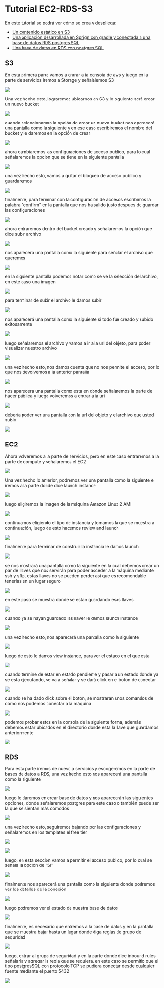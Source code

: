 # Tutorial EC2-RDS-S3

En este tutorial se podrá ver cómo se crea y despliega:

* [Un contenido estatico en S3](#S3)
* [Una aplicación desarrollada en Sprign con gradle y conectada a una base de datos RDS postgres SQL](#EC2)
* [Una base de datos en RDS con postgres SQL](#RDS)

## S3

En esta primera parte vamos a entrar a la consola de aws y luego en la parte de servicios iremos a Storage y señalalemos S3 

![](https://github.com/anamaria1299/S3-RDS-EC2/blob/master/resources/S3/S3%201.png)

Una vez hecho esto, lograremos ubicarnos en S3 y lo siguiente será crear un nuevo bucket

![](https://github.com/anamaria1299/S3-RDS-EC2/blob/master/resources/S3/S3%202.png)

cuando seleccionamos la opción de crear un nuevo bucket nos aparecerá una pantalla como la siguiente y en ese caso escribiremos el nombre del bucket y le daremos en la opción de crear

![](https://github.com/anamaria1299/S3-RDS-EC2/blob/master/resources/S3/S3%203.png)

ahora cambiaremos las configuraciones de acceso publico, para lo cual señalaremos la opción que se tiene en la siguiente pantalla

![](https://github.com/anamaria1299/S3-RDS-EC2/blob/master/resources/S3/S3%204.png)

una vez hecho esto, vamos a quitar el bloqueo de acceso publico y guardaremos

![](https://github.com/anamaria1299/S3-RDS-EC2/blob/master/resources/S3/S3%205.png)

finalmente, para terminar con la configuración de accesos escribimos la palabra "confirm" en la pantalla que nos ha salido justo despues de guardar las configuraciones

![](https://github.com/anamaria1299/S3-RDS-EC2/blob/master/resources/S3/S3%206.png)

ahora entraremos dentro del bucket creado y señalaremos la opción que dice subir archivo

![](https://github.com/anamaria1299/S3-RDS-EC2/blob/master/resources/S3/S3%207.png)

nos aparecera una pantalla como la siguiente para señalar el archivo que queremos 

![](https://github.com/anamaria1299/S3-RDS-EC2/blob/master/resources/S3/S3%208.png)

en la siguiente pantalla podemos notar como se ve la selección del archivo, en este caso una imagen

![](https://github.com/anamaria1299/S3-RDS-EC2/blob/master/resources/S3/S3%209.png)

para terminar de subir el archivo le damos subir

![](https://github.com/anamaria1299/S3-RDS-EC2/blob/master/resources/S3/S3%2010.png)

nos aparecerá una pantalla como la siguiente si todo fue creado y subido exitosamente

![](https://github.com/anamaria1299/S3-RDS-EC2/blob/master/resources/S3/S3%2011.png)

luego señalaremos el archivo y vamos a ir a la url del objeto, para poder visualizar nuestro archivo

![](https://github.com/anamaria1299/S3-RDS-EC2/blob/master/resources/S3/S3%2012.png)

una vez hecho esto, nos damos cuenta que no nos permite el acceso, por lo que nos devolvemos a la anterior pantalla

![](https://github.com/anamaria1299/S3-RDS-EC2/blob/master/resources/S3/S3%2013.png)

nos aparecera una pantalla como esta en donde señalaremos la parte de hacer pública y luego volveremos a entrar a la url

![](https://github.com/anamaria1299/S3-RDS-EC2/blob/master/resources/S3/S3%2014.png)

debería poder ver una pantalla con la url del objeto y el archivo que usted subio

![](https://github.com/anamaria1299/S3-RDS-EC2/blob/master/resources/S3/S3%2015.png)

## EC2

Ahora volveremos a la parte de servicios, pero en este caso entraremos a la parte de compute y señalaremos el EC2

![](https://github.com/anamaria1299/S3-RDS-EC2/blob/master/resources/EC2/EC2%201.png)

Una vez hecho lo anterior, podremos ver una pantalla como la siguiente e iremos a la parte donde dice launch instance

![](https://github.com/anamaria1299/S3-RDS-EC2/blob/master/resources/EC2/EC2%202.png)

luego eligiremos la imagen de la máquina Amazon Linux 2 AMI

![](https://github.com/anamaria1299/S3-RDS-EC2/blob/master/resources/EC2/EC2%203.png)

continuamos eligiendo el tipo de instancia y tomamos la que se muestra a continuación, luego de esto hacemos review and launch

![](https://github.com/anamaria1299/S3-RDS-EC2/blob/master/resources/EC2/EC2%204.png)

finalmente para terminar de construir la instancia le damos launch

![](https://github.com/anamaria1299/S3-RDS-EC2/blob/master/resources/EC2/EC2%205.png)

se nos mostrará una pantalla como la siguiente en la cual debemos crear un par de llaves que nos servirán para poder acceder a la máquina mediante ssh y sftp, estas llaves no se pueden perder así que es recomendable tenerlas en un lugar seguro

![](https://github.com/anamaria1299/S3-RDS-EC2/blob/master/resources/EC2/EC2%206.png)

en este paso se muestra donde se estan guardando esas llaves

![](https://github.com/anamaria1299/S3-RDS-EC2/blob/master/resources/EC2/EC2%207.png)

cuando ya se hayan guardado las llaver le damos launch instance

![](https://github.com/anamaria1299/S3-RDS-EC2/blob/master/resources/EC2/EC2%208.png)

una vez hecho esto, nos aparecerá una pantalla como la siguiente

![](https://github.com/anamaria1299/S3-RDS-EC2/blob/master/resources/EC2/EC2%209.png)

luego de esto le damos view instance, para ver el estado en el que esta

![](https://github.com/anamaria1299/S3-RDS-EC2/blob/master/resources/EC2/EC2%2010.png)

cuando termine de estar en estado pendiente y pasar a un estado donde ya se esta ejecutando, se va a señalar y se dará click en el boton de conectar

![](https://github.com/anamaria1299/S3-RDS-EC2/blob/master/resources/EC2/EC2%2011.png)

cuando se ha dado click sobre el boton, se mostraran unos comandos de cómo nos podemos conectar a la máquina

![](https://github.com/anamaria1299/S3-RDS-EC2/blob/master/resources/EC2/EC2%2012.png)

podemos probar estos en la consola de la siguiente forma, además debemos estar ubicados en el directorio donde esta la llave que guardamos anteriormente

![](https://github.com/anamaria1299/S3-RDS-EC2/blob/master/resources/EC2/EC2%2013.png)

## RDS

Para esta parte iremos de nuevo a servicios y escogeremos en la parte de bases de datos a RDS, una vez hecho esto nos aparecerá una pantalla como la siguiente

![](https://github.com/anamaria1299/S3-RDS-EC2/blob/master/resources/RDS/1%20database.png)

luego le daremos en crear base de datos y nos aparecerán las siguientes opciones, donde señalaremos postgres para este caso o también puede ser la que se sientan más comodos

![](https://github.com/anamaria1299/S3-RDS-EC2/blob/master/resources/RDS/2%20database.png)

una vez hecho esto, seguiremos bajando por las configuraciones y señalaremos en los templates el free tier

![](https://github.com/anamaria1299/S3-RDS-EC2/blob/master/resources/RDS/3%20database.png)

![](https://github.com/anamaria1299/S3-RDS-EC2/blob/master/resources/RDS/4%20database.png)

luego, en esta sección vamos a permitir el acceso publico, por lo cual se señala la opción de "Si"

![](https://github.com/anamaria1299/S3-RDS-EC2/blob/master/resources/EC2/EC2%2014.png)

finalmente nos aparecerá una pantalla como la siguiente donde podremos ver los detalles de la conexión

![](https://github.com/anamaria1299/S3-RDS-EC2/blob/master/resources/RDS/5%20database.png)

luego podremos ver el estado de nuestra base de datos

![](https://github.com/anamaria1299/S3-RDS-EC2/blob/master/resources/RDS/6%20database.png)

finalmente, es necesario que entremos a la base de datos y en la pantalla que se muestra bajar hasta un lugar donde diga reglas de grupo de seguridad

![](https://github.com/anamaria1299/S3-RDS-EC2/blob/master/resources/RDS/7%20database.png)

luego, entrar al grupo de seguridad y en la parte donde dice inbound rules señalarla y agregar la regla que se requiera, en este caso se permitio que el tipo postgresSQL con protocolo TCP se pudiera conectar desde cualquier fuente mediante el puerto 5432

![](https://github.com/anamaria1299/S3-RDS-EC2/blob/master/resources/RDS/8%20database.png)
